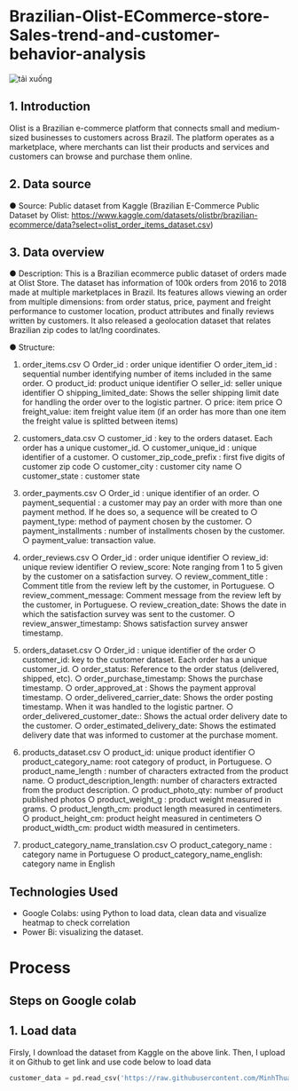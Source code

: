 # Brazilian-Olist-ECommerce-store-Sales-trend-and-customer-behavior-analysis
![tải xuống](https://github.com/user-attachments/assets/bb89186a-7ae7-4769-a5a3-74dff11313a3)

## 1. Introduction
Olist is a Brazilian e-commerce platform that connects small and medium-sized businesses to customers across Brazil. The platform operates as a marketplace, where merchants can list their products and services and customers can browse and purchase them online.
## 2. Data source
●	Source: Public dataset from Kaggle (Brazilian E-Commerce Public Dataset by Olist: https://www.kaggle.com/datasets/olistbr/brazilian-ecommerce/data?select=olist_order_items_dataset.csv)
## 3. Data overview
●	Description:  This is a Brazilian ecommerce public dataset of orders made at Olist Store. The dataset has information of 100k orders from 2016 to 2018 made at multiple marketplaces in Brazil. Its features allows viewing an order from multiple dimensions: from order status, price, payment and freight performance to customer location, product attributes and finally reviews written by customers. It also released a geolocation dataset that relates Brazilian zip codes to lat/lng coordinates.

●	Structure:
1.	order_items.csv
○	Order_id : order unique identifier
○	order_item_id : sequential number identifying number of items included in the same order.
○	product_id: product unique identifier
○	seller_id: seller unique identifier
○	shipping_limited_date: Shows the seller shipping limit date for handling the order over to the logistic partner.
○	price: item price
○	freight_value: item freight value item (if an order has more than one item the freight value is splitted between items)

2.	customers_data.csv
○	customer_id : key to the orders dataset. Each order has a unique customer_id.
○	customer_unique_id : unique identifier of a customer.
○	customer_zip_code_prefix : first five digits of customer zip code
○	customer_city : customer city name
○	customer_state : customer state

3.	order_payments.csv
○	Order_id : unique identifier of an order.
○	payment_sequential : a customer may pay an order with more than one payment method. If he does so, a sequence will be created to
○	payment_type: method of payment chosen by the customer.
○	payment_installments : number of installments chosen by the customer.
○	payment_value: transaction value.

4.	order_reviews.csv
○	Order_id : order unique identifier
○	review_id: unique review identifier
○	review_score: Note ranging from 1 to 5 given by the customer on a satisfaction survey.
○	review_comment_title : Comment title from the review left by the customer, in Portuguese.
○	review_comment_message: Comment message from the review left by the customer, in Portuguese.
○	review_creation_date: Shows the date in which the satisfaction survey was sent to the customer.
○	review_answer_timestamp: Shows satisfaction survey answer timestamp.

5.	orders_dataset.csv
○	Order_id : unique identifier of the order
○	customer_id: key to the customer dataset. Each order has a unique customer_id.
○	order_status: Reference to the order status (delivered, shipped, etc).
○	order_purchase_timestamp: Shows the purchase timestamp.
○	order_approved_at : Shows the payment approval timestamp.
○	order_delivered_carrier_date: Shows the order posting timestamp. When it was handled to the logistic partner.
○	order_delivered_customer_date:: Shows the actual order delivery date to the customer.
○	order_estimated_delivery_date: Shows the estimated delivery date that was informed to customer at the purchase moment.

6.	products_dataset.csv
○	product_id: unique product identifier
○	product_category_name: root category of product, in Portuguese.
○	product_name_length : number of characters extracted from the product name.
○	product_description_length: number of characters extracted from the product description.
○	product_photo_qty: number of product published photos
○	product_weight_g : product weight measured in grams.
○	product_length_cm: product length measured in centimeters.
○	product_height_cm: product height measured in centimeters
○	product_width_cm: product width measured in centimeters.


7.	product_category_name_translation.csv
○	product_category_name : category name in Portuguese
○	product_category_name_english: category name in English

## Technologies Used

* Google Colabs: using Python to load data, clean data and visualize heatmap to check correlation
* Power Bi: visualizing the dataset.

# Process
## Steps on Google colab
## 1. Load data
Firsly, I download the dataset from Kaggle on the above link. Then, I upload it on Github to get link and use code below to load data

``` python
customer_data = pd.read_csv('https://raw.githubusercontent.com/MinhThuanPhung/Brazilian-E-Commerce/refs/heads/main/olist_customers_dataset.csv')
```
